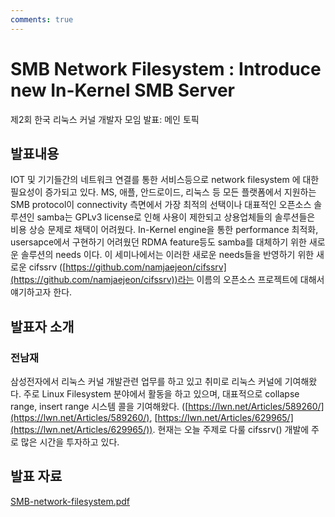 ```yaml
---
comments: true
---
```


# SMB Network Filesystem : Introduce new In-Kernel SMB Server
제2회 한국 리눅스 커널 개발자 모임 발표: 메인 토픽

## 발표내용

IOT 및 기기들간의 네트워크 연결를 통한 서비스등으로 network filesystem 에 대한 필요성이 증가되고 있다.
MS, 애플, 안드로이드, 리눅스 등 모든 플랫폼에서 지원하는 SMB protocol이 connectivity 측면에서 가장
최적의 선택이나 대표적인 오픈소스 솔루션인 samba는 GPLv3 license로 인해 사용이 제한되고
상용업체들의 솔루션들은 비용 상승 문제로 채택이 어려웠다. In-Kernel engine을 통한 performance 최적화,
usersapce에서 구현하기 어려웠던 RDMA feature등도 samba를 대체하기 위한 새로운 솔루션의 needs 이다.
이 세미나에서는 이러한 새로운 needs들을 반영하기 위한 새로운 cifssrv
([https://github.com/namjaejeon/cifssrv](https://github.com/namjaejeon/cifssrv))라는
이름의 오픈소스 프로젝트에 대해서 얘기하고자 한다.

## 발표자 소개

### 전남재
삼성전자에서 리눅스 커널 개발관련 업무를 하고 있고 취미로 리눅스 커널에 기여해왔다.
주로 Linux Filesystem 분야에서 활동을 하고 있으며, 대표적으로 collapse range,
insert range 시스템 콜을 기여해왔다.
([https://lwn.net/Articles/589260/](https://lwn.net/Articles/589260/),
 [https://lwn.net/Articles/629965/](https://lwn.net/Articles/629965/)).
현재는 오늘 주제로 다룰 cifssrv() 개발에 주로 많은 시간을 투자하고 있다. 

## 발표 자료
[SMB-network-filesystem.pdf](https://github.com/kernel-dev-ko/kernel-dev-ko.github.io/raw/master/2nd/session-02/SMB-network-filesystem.pdf)
